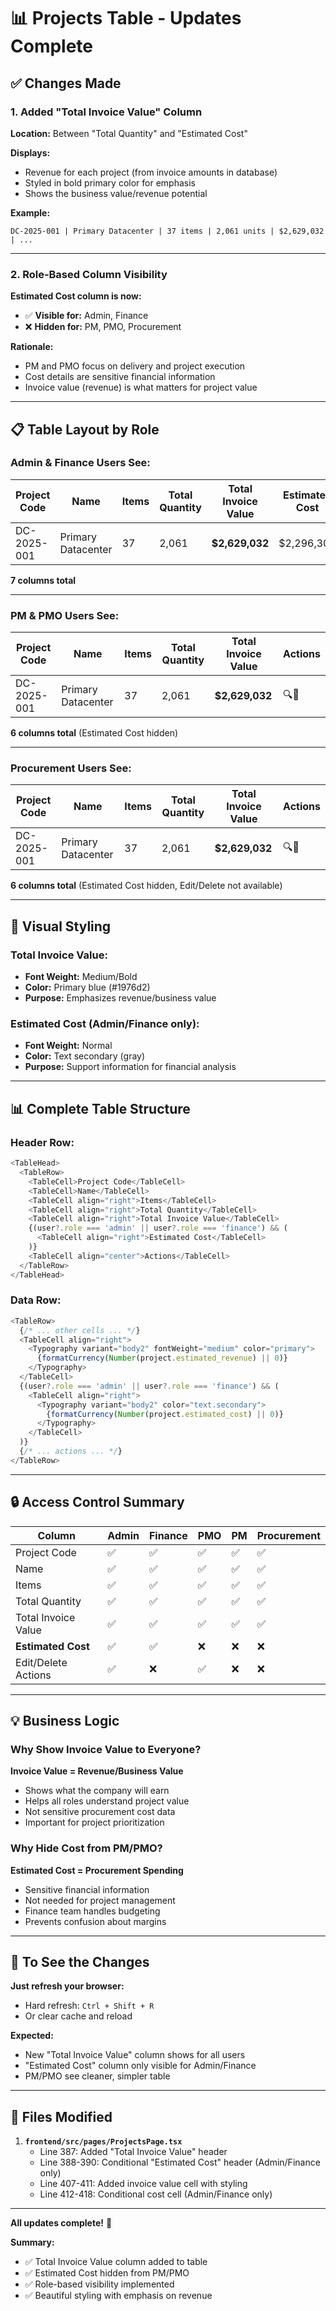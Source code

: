 # 📊 Projects Table - Updates Complete

## ✅ Changes Made

### 1. Added "Total Invoice Value" Column

**Location:** Between "Total Quantity" and "Estimated Cost"

**Displays:** 
- Revenue for each project (from invoice amounts in database)
- Styled in bold primary color for emphasis
- Shows the business value/revenue potential

**Example:**
```
DC-2025-001 | Primary Datacenter | 37 items | 2,061 units | $2,629,032 | ...
```

---

### 2. Role-Based Column Visibility

**Estimated Cost column is now:**
- ✅ **Visible for:** Admin, Finance
- ❌ **Hidden for:** PM, PMO, Procurement

**Rationale:**
- PM and PMO focus on delivery and project execution
- Cost details are sensitive financial information
- Invoice value (revenue) is what matters for project value

---

## 📋 Table Layout by Role

### Admin & Finance Users See:

| Project Code | Name | Items | Total Quantity | Total Invoice Value | **Estimated Cost** | Actions |
|--------------|------|-------|----------------|---------------------|-------------------|---------|
| DC-2025-001 | Primary Datacenter | 37 | 2,061 | **$2,629,032** | $2,296,300 | 🔍📅✏️🗑️ |

**7 columns total**

---

### PM & PMO Users See:

| Project Code | Name | Items | Total Quantity | Total Invoice Value | Actions |
|--------------|------|-------|----------------|---------------------|---------|
| DC-2025-001 | Primary Datacenter | 37 | 2,061 | **$2,629,032** | 🔍📅 |

**6 columns total** (Estimated Cost hidden)

---

### Procurement Users See:

| Project Code | Name | Items | Total Quantity | Total Invoice Value | Actions |
|--------------|------|-------|----------------|---------------------|---------|
| DC-2025-001 | Primary Datacenter | 37 | 2,061 | **$2,629,032** | 🔍📅 |

**6 columns total** (Estimated Cost hidden, Edit/Delete not available)

---

## 🎨 Visual Styling

### Total Invoice Value:
- **Font Weight:** Medium/Bold
- **Color:** Primary blue (#1976d2)
- **Purpose:** Emphasizes revenue/business value

### Estimated Cost (Admin/Finance only):
- **Font Weight:** Normal
- **Color:** Text secondary (gray)
- **Purpose:** Support information for financial analysis

---

## 📊 Complete Table Structure

### Header Row:
```typescript
<TableHead>
  <TableRow>
    <TableCell>Project Code</TableCell>
    <TableCell>Name</TableCell>
    <TableCell align="right">Items</TableCell>
    <TableCell align="right">Total Quantity</TableCell>
    <TableCell align="right">Total Invoice Value</TableCell>
    {(user?.role === 'admin' || user?.role === 'finance') && (
      <TableCell align="right">Estimated Cost</TableCell>
    )}
    <TableCell align="center">Actions</TableCell>
  </TableRow>
</TableHead>
```

### Data Row:
```typescript
<TableRow>
  {/* ... other cells ... */}
  <TableCell align="right">
    <Typography variant="body2" fontWeight="medium" color="primary">
      {formatCurrency(Number(project.estimated_revenue) || 0)}
    </Typography>
  </TableCell>
  {(user?.role === 'admin' || user?.role === 'finance') && (
    <TableCell align="right">
      <Typography variant="body2" color="text.secondary">
        {formatCurrency(Number(project.estimated_cost) || 0)}
      </Typography>
    </TableCell>
  )}
  {/* ... actions ... */}
</TableRow>
```

---

## 🔒 Access Control Summary

| Column | Admin | Finance | PMO | PM | Procurement |
|--------|-------|---------|-----|----|----|
| Project Code | ✅ | ✅ | ✅ | ✅ | ✅ |
| Name | ✅ | ✅ | ✅ | ✅ | ✅ |
| Items | ✅ | ✅ | ✅ | ✅ | ✅ |
| Total Quantity | ✅ | ✅ | ✅ | ✅ | ✅ |
| Total Invoice Value | ✅ | ✅ | ✅ | ✅ | ✅ |
| **Estimated Cost** | ✅ | ✅ | ❌ | ❌ | ❌ |
| Edit/Delete Actions | ✅ | ❌ | ✅ | ❌ | ❌ |

---

## 💡 Business Logic

### Why Show Invoice Value to Everyone?

**Invoice Value = Revenue/Business Value**
- Shows what the company will earn
- Helps all roles understand project value
- Not sensitive procurement cost data
- Important for project prioritization

### Why Hide Cost from PM/PMO?

**Estimated Cost = Procurement Spending**
- Sensitive financial information
- Not needed for project management
- Finance team handles budgeting
- Prevents confusion about margins

---

## 🔄 To See the Changes

**Just refresh your browser:**
- Hard refresh: `Ctrl + Shift + R`
- Or clear cache and reload

**Expected:**
- New "Total Invoice Value" column shows for all users
- "Estimated Cost" column only visible for Admin/Finance
- PM/PMO see cleaner, simpler table

---

## 📝 Files Modified

1. **`frontend/src/pages/ProjectsPage.tsx`**
   - Line 387: Added "Total Invoice Value" header
   - Line 388-390: Conditional "Estimated Cost" header (Admin/Finance only)
   - Line 407-411: Added invoice value cell with styling
   - Line 412-418: Conditional cost cell (Admin/Finance only)

---

**All updates complete!** 🚀

**Summary:**
- ✅ Total Invoice Value column added to table
- ✅ Estimated Cost hidden from PM/PMO
- ✅ Role-based visibility implemented
- ✅ Beautiful styling with emphasis on revenue

